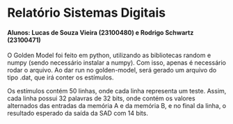 # Relatório Sistemas Digitais

#### Alunos: Lucas de Souza Vieira (23100480) e Rodrigo Schwartz (23100471)

O Golden Model foi feito em python, utilizando as bibliotecas random e numpy (sendo necessário instalar a numpy). Com isso, apenas é necessário rodar o arquivo. Ao dar run no golden-model, será gerado um arquivo do tipo .dat, que irá conter os estímulos.

Os estímulos contém 50 linhas, onde cada linha representa um teste. Assim, cada linha possui 32 palavras de 32 bits, onde contém os valores alternados das entradas da memória A e da memória B, e no final da linha, o resultado esperado da saída da SAD com 14 bits.


